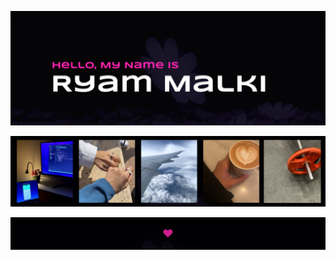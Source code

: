 
<p align="center">
    <img width="1200" src="https://github.com/RyamAlmalki/RyamAlmalki/blob/main/banner.png" alt="Material Bread logo">
</p>



<p align="center">
    <img width="1200" src="https://github.com/RyamAlmalki/RyamAlmalki/blob/main/Frame%201.png" alt="Material Bread logo">
</p>
<p align="center">
    <img width="1200" src="https://github.com/RyamAlmalki/RyamAlmalki/blob/main/myheart.png" alt="Material Bread logo">
</p>




